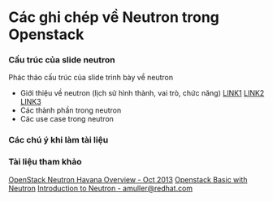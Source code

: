 # Các ghi chép về Neutron trong Openstack

### Cấu trúc của slide neutron
Phác thảo cấu trúc của slide trình bày về neutron
* Giới thiệu về neutron (lịch sử hình thành, vai trò, chức năng) [LINK1](http://www.slideshare.net/emaganap/open-stack-overview-meetups-oct-2013) [LINK2](http://www.slideshare.net/KwonSunBae/openstack-basic-rev05) [LINK3](http://assafmuller.files.wordpress.com/2014/05/neutron.pdf)
* Các thành phần trong neutron
* Các use case trong neutron


### Các chú ý khi làm tài liệu


### Tài liệu tham khảo
[OpenStack Neutron Havana Overview - Oct 2013](http://www.slideshare.net/emaganap/open-stack-overview-meetups-oct-2013)
[Openstack Basic with Neutron](http://www.slideshare.net/KwonSunBae/openstack-basic-rev05)
[Introduction to Neutron - amuller@redhat.com ](http://assafmuller.files.wordpress.com/2014/05/neutron.pdf)
